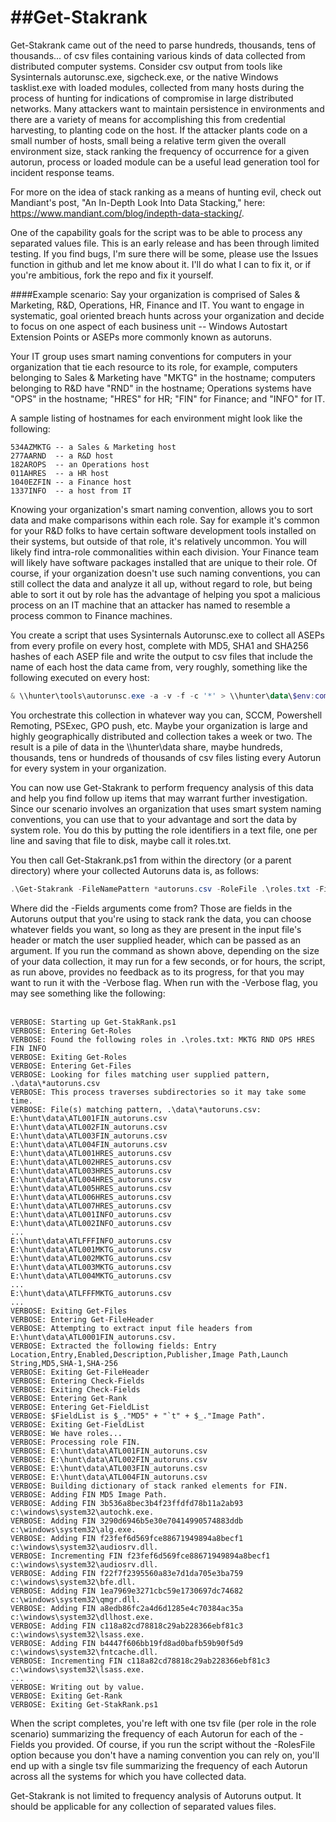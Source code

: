 ##Get-Stakrank
=============
Get-Stakrank came out of the need to parse hundreds, thousands, tens of thousands... of csv files containing various kinds of data collected from distributed computer systems. Consider csv output from tools like Sysinternals autorunsc.exe, sigcheck.exe, or the native Windows tasklist.exe with loaded modules, collected from many hosts during the process of hunting for indications of compromise in large distributed networks. Many attackers want to maintain persistence in environments and there are a variety of means for accomplishing this from credential harvesting, to planting code on the host. If the attacker plants code on a small number of hosts, small being a relative term given the overall environment size, stack ranking the frequency of occurrence for a given autorun, process or loaded module can be a useful lead generation tool for incident response teams.

For more on the idea of stack ranking as a means of hunting evil, check out Mandiant's post, "An In-Depth Look Into Data Stacking," here: https://www.mandiant.com/blog/indepth-data-stacking/.

One of the capability goals for the script was to be able to process any separated values file. This is an early release and has been through limited testing. If you find bugs, I'm sure there will be some, please use the Issues function in github and let me know about it. I'll do what I can to fix it, or if you're ambitious, fork the repo and fix it yourself.

####Example scenario:
Say your organization is comprised of Sales &amp; Marketing, R&amp;D, Operations, HR, Finance and IT. You want to engage in systematic, goal oriented breach hunts across your organization and decide to focus on one aspect of each business unit -- Windows Autostart Extension Points or ASEPs more commonly known as autoruns.

Your IT group uses smart naming conventions for computers in your organization that tie each resource to its role, for example, computers belonging to Sales &amp; Marketing have "MKTG" in the hostname; computers belonging to R&amp;D have "RND" in the hostname; Operations systems have "OPS" in the hostname; "HRES" for HR; "FIN" for Finance; and "INFO" for IT.

A sample listing of hostnames for each environment might look like the following:<br />
```
534AZMKTG -- a Sales & Marketing host
277AARND  -- a R&D host
182AROPS  -- an Operations host
011AHRES  -- a HR host
1040EZFIN -- a Finance host
1337INFO  -- a host from IT
```
Knowing your organization's smart naming convention, allows you to sort data and make comparisons within each role. Say for example it's common for your R&amp;D folks to have certain software development tools installed on their systems, but outside of that role, it's relatively uncommon. You will likely find intra-role commonalities within each division. Your Finance team will likely have software packages installed that are unique to their role. Of course, if your organization doesn't use such naming conventions, you can still collect the data and analyze it all up, without regard to role, but being able to sort it out by role has the advantage of helping you spot a malicious process on an IT machine that an attacker has named to resemble a process common to Finance machines.

You create a script that uses Sysinternals Autorunsc.exe to collect all ASEPs from every profile on every host, complete with MD5, SHA1 and SHA256 hashes of each ASEP file and write the output to csv files that include the name of each host the data came from, very roughly, something like the following executed on every host:<br />
```Powershell
& \\hunter\tools\autorunsc.exe -a -v -f -c '*' > \\hunter\data\$env:computername.autoruns.csv
```
You orchestrate this collection in whatever way you can, SCCM, Powershell Remoting, PSExec, GPO push, etc. Maybe your organization is large and highly geographically distributed and collection takes a week or two. The result is a pile of data in the \\\hunter\data share, maybe hundreds, thousands, tens or hundreds of thousands of csv files listing every Autorun for every system in your organization.

You can now use Get-Stakrank to perform frequency analysis of this data and help you find follow up items that may warrant further investigation. Since our scenario involves an organization that uses smart system naming conventions, you can use that to your advantage and sort the data by system role. You do this by putting the role identifiers in a text file, one per line and saving that file to disk, maybe call it roles.txt.

You then call Get-Stakrank.ps1 from within the directory (or a parent directory) where your collected Autoruns data is, as follows:<br />
```Powershell
.\Get-Stakrank -FileNamePattern *autoruns.csv -RoleFile .\roles.txt -Fields MD5, "Image Path"
```
Where did the -Fields arguments come from? Those are fields in the Autoruns output that you're using to stack rank the data, you can choose whatever fields you want, so long as they are present in the input file's header or match the user supplied header, which can be passed as an argument. If you run the command as shown above, depending on the size of your data collection, it may run for a few seconds, or for hours, the script, as run above, provides no feedback as to its progress, for that you may want to run it with the -Verbose flag. When run with the -Verbose flag, you may see something like the following:<br />
<br />
```
VERBOSE: Starting up Get-StakRank.ps1
VERBOSE: Entering Get-Roles
VERBOSE: Found the following roles in .\roles.txt: MKTG RND OPS HRES FIN INFO
VERBOSE: Exiting Get-Roles
VERBOSE: Entering Get-Files
VERBOSE: Looking for files matching user supplied pattern, .\data\*autoruns.csv
VERBOSE: This process traverses subdirectories so it may take some time.
VERBOSE: File(s) matching pattern, .\data\*autoruns.csv:
E:\hunt\data\ATL001FIN_autoruns.csv
E:\hunt\data\ATL002FIN_autoruns.csv
E:\hunt\data\ATL003FIN_autoruns.csv
E:\hunt\data\ATL004FIN_autoruns.csv
E:\hunt\data\ATL001HRES_autoruns.csv
E:\hunt\data\ATL002HRES_autoruns.csv
E:\hunt\data\ATL003HRES_autoruns.csv
E:\hunt\data\ATL004HRES_autoruns.csv
E:\hunt\data\ATL005HRES_autoruns.csv
E:\hunt\data\ATL006HRES_autoruns.csv
E:\hunt\data\ATL007HRES_autoruns.csv
E:\hunt\data\ATL001INFO_autoruns.csv
E:\hunt\data\ATL002INFO_autoruns.csv
...
E:\hunt\data\ATLFFFINFO_autoruns.csv
E:\hunt\data\ATL001MKTG_autoruns.csv
E:\hunt\data\ATL002MKTG_autoruns.csv
E:\hunt\data\ATL003MKTG_autoruns.csv
E:\hunt\data\ATL004MKTG_autoruns.csv
...
E:\hunt\data\ATLFFFMKTG_autoruns.csv
...
VERBOSE: Exiting Get-Files
VERBOSE: Entering Get-FileHeader
VERBOSE: Attempting to extract input file headers from E:\hunt\data\ATL0001FIN_autoruns.csv.
VERBOSE: Extracted the following fields: Entry Location,Entry,Enabled,Description,Publisher,Image Path,Launch String,MD5,SHA-1,SHA-256
VERBOSE: Exiting Get-FileHeader
VERBOSE: Entering Check-Fields
VERBOSE: Exiting Check-Fields
VERBOSE: Entering Get-Rank
VERBOSE: Entering Get-FieldList
VERBOSE: $FieldList is $_."MD5" + "`t" + $_."Image Path".
VERBOSE: Exiting Get-FieldList
VERBOSE: We have roles...
VERBOSE: Processing role FIN.
VERBOSE: E:\hunt\data\ATL001FIN_autoruns.csv
VERBOSE: E:\hunt\data\ATL002FIN_autoruns.csv
VERBOSE: E:\hunt\data\ATL003FIN_autoruns.csv
VERBOSE: E:\hunt\data\ATL004FIN_autoruns.csv
VERBOSE: Building dictionary of stack ranked elements for FIN.
VERBOSE: Adding FIN MD5 Image Path.
VERBOSE: Adding FIN 3b536a8bec3b4f23ffdfd78b11a2ab93 c:\windows\system32\autochk.exe.
VERBOSE: Adding FIN 3290d6946b5e30e70414990574883ddb c:\windows\system32\alg.exe.
VERBOSE: Adding FIN f23fef6d569fce88671949894a8becf1 c:\windows\system32\audiosrv.dll.
VERBOSE: Incrementing FIN f23fef6d569fce88671949894a8becf1 c:\windows\system32\audiosrv.dll.
VERBOSE: Adding FIN f22f7f2395560a83e7d1da705e3ba759 c:\windows\system32\bfe.dll.
VERBOSE: Adding FIN 1ea7969e3271cbc59e1730697dc74682 c:\windows\system32\qmgr.dll.
VERBOSE: Adding FIN a8edb86fc2a4d6d1285e4c70384ac35a c:\windows\system32\dllhost.exe.
VERBOSE: Adding FIN c118a82cd78818c29ab228366ebf81c3 c:\windows\system32\lsass.exe.
VERBOSE: Adding FIN b4447f606bb19fd8ad0bafb59b90f5d9 c:\windows\system32\fntcache.dll.
VERBOSE: Incrementing FIN c118a82cd78818c29ab228366ebf81c3 c:\windows\system32\lsass.exe.
...
VERBOSE: Writing out by value.
VERBOSE: Exiting Get-Rank
VERBOSE: Exiting Get-StakRank.ps1
```
When the script completes, you're left with one tsv file (per role in the role scenario) summarizing the frequency of each Autorun for each of the -Fields you provided. Of course, if you run the script without the -RolesFile option because you don't have a naming convention you can rely on, you'll end up with a single tsv file summarizing the frequency of each Autorun across all the systems for which you have collected data.

Get-Stakrank is not limited to frequency analysis of Autoruns output. It should be applicable for any collection of separated values files.
